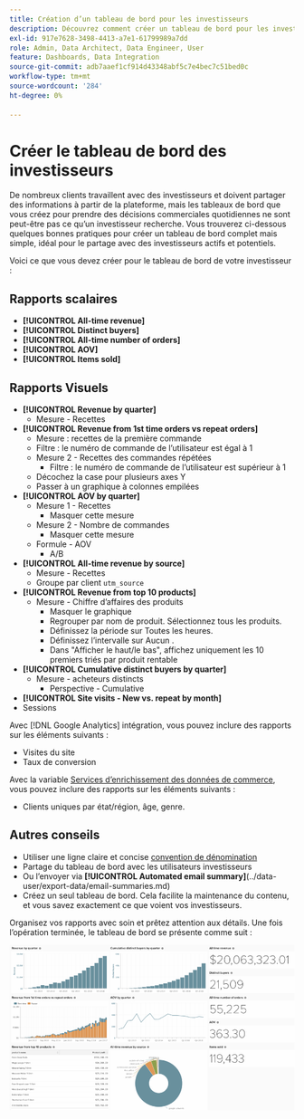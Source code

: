 ```yaml
---
title: Création d’un tableau de bord pour les investisseurs
description: Découvrez comment créer un tableau de bord pour les investisseurs.
exl-id: 917e7628-3498-4413-a7e1-61799989a7dd
role: Admin, Data Architect, Data Engineer, User
feature: Dashboards, Data Integration
source-git-commit: adb7aaef1cf914d43348abf5c7e4bec7c51bed0c
workflow-type: tm+mt
source-wordcount: '284'
ht-degree: 0%

---
```


# Créer le tableau de bord des investisseurs

De nombreux clients travaillent avec des investisseurs et doivent partager des informations à partir de la plateforme, mais les tableaux de bord que vous créez pour prendre des décisions commerciales quotidiennes ne sont peut-être pas ce qu’un investisseur recherche. Vous trouverez ci-dessous quelques bonnes pratiques pour créer un tableau de bord complet mais simple, idéal pour le partage avec des investisseurs actifs et potentiels.

Voici ce que vous devez créer pour le tableau de bord de votre investisseur :

## Rapports scalaires

* **[!UICONTROL All-time revenue]**
* **[!UICONTROL Distinct buyers]**
* **[!UICONTROL All-time number of orders]**
* **[!UICONTROL AOV]**
* **[!UICONTROL Items sold]**

## Rapports Visuels

* **[!UICONTROL Revenue by quarter]**
   * Mesure - Recettes
* **[!UICONTROL Revenue from 1st time orders vs repeat orders]**
   * Mesure : recettes de la première commande
   * Filtre : le numéro de commande de l’utilisateur est égal à 1
   * Mesure 2 - Recettes des commandes répétées
      * Filtre : le numéro de commande de l’utilisateur est supérieur à 1
   * Décochez la case pour plusieurs axes Y
   * Passer à un graphique à colonnes empilées
* **[!UICONTROL AOV by quarter]**
   * Mesure 1 - Recettes
      * Masquer cette mesure
   * Mesure 2 - Nombre de commandes
      * Masquer cette mesure
   * Formule - AOV
      * A/B
* **[!UICONTROL All-time revenue by source]**
   * Mesure - Recettes
   * Groupe par client `utm_source`
* **[!UICONTROL Revenue from top 10 products]**
   * Mesure - Chiffre d’affaires des produits
      * Masquer le graphique
      * Regrouper par nom de produit. Sélectionnez tous les produits.
      * Définissez la période sur Toutes les heures.
      * Définissez l’intervalle sur Aucun .
      * Dans &quot;Afficher le haut/le bas&quot;, affichez uniquement les 10 premiers triés par produit rentable
* **[!UICONTROL Cumulative distinct buyers by quarter]**
   * Mesure - acheteurs distincts
      * Perspective - Cumulative
* **[!UICONTROL Site visits - New vs. repeat by month]**
* Sessions

Avec [!DNL Google Analytics] intégration, vous pouvez inclure des rapports sur les éléments suivants :

* Visites du site
* Taux de conversion

Avec la variable [Services d’enrichissement des données de commerce](https://business.adobe.com/products/magento/magento-commerce.html), vous pouvez inclure des rapports sur les éléments suivants :

* Clients uniques par état/région, âge, genre.

## Autres conseils

* Utiliser une ligne claire et concise [convention de dénomination](../best-practices/naming-elements.md)
* Partage du tableau de bord avec les utilisateurs investisseurs
* Ou l’envoyer via **[!UICONTROL Automated email summary]**(../data-user/export-data/email-summaries.md)
* Créez un seul tableau de bord. Cela facilite la maintenance du contenu, et vous savez exactement ce que voient vos investisseurs.

Organisez vos rapports avec soin et prêtez attention aux détails. Une fois l’opération terminée, le tableau de bord se présente comme suit :

![](../../mbi/assets/investor-dboard-example.png)

